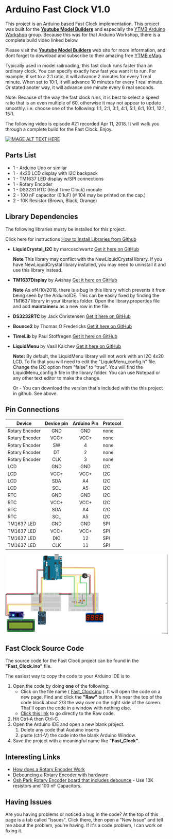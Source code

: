 # Arduino Fast Clock V1.0
This project is an Arduino based Fast Clock implementation.  This project was built for the [**__Youtube Model Builders__**](http://www.youtubemodelbuilders.com/) and especially the [YTMB Arduino Workshop](https://www.youtube.com/playlist?list=PLjPl-8F6U5nsHhOet4vsTUj-R7FddRol9) group.  Because this was for that Arduino Workshop, there is a complete build video linked below.  

Please visit the [**__Youtube Model Builders__**](http://www.youtubemodelbuilders.com/) web site for more information, and dont forget to download and subscribe to their amazing free [YTMB eMag](http://www.youtubemodelbuilders.com/emag/).

Typically used in model railroading, this fast clock runs faster than an ordinary clock.  You can specify exactly how fast you want it to run.  For example, if set to a 2:1 ratio, it will advance 2 minutes for every 1 real minute.  When set to 10:1, it will advance 10 minutes for every 1 real minute.  Or stated anoter way, it will advance one minute every 6 real seconds.

Note: Because of the way the fast clock runs, it is best to select a speed ratio that is an even multiple of 60, otherwise it may not appear to update smoothly.
i.e. choose one of the following:  1:1, 2:1, 3:1, 4:1, 5:1, 6:1, 10:1, 12:1, 15:1.  

The following video is episode #21 recorded Apr 11, 2018.  It will walk you through a complete build for the Fast Clock.  Enjoy.

[![IMAGE ALT TEXT HERE](https://img.youtube.com/vi/NP25KztyTcU/0.jpg)](https://www.youtube.com/watch?v=NP25KztyTcU)

## Parts List
* 1 - Arduino Uno or similar
* 1 - 4x20 LCD display with I2C backpack
* 1 - TM1637 LED display w/SPI connections
* 1 - Rotary Encoder
* 1 - DS3231 RTC (Real Time Clock) module
* 2 - 100 nF capacitor (0.1uF)  (# 104 may be printed on the cap.)
* 2 - 10K Resistor (Brown, Black, Orange)

## Library Dependencies
The following libraries musty be installed for this project.

Click here for instructions [How to Install Libraries from Github](https://github.com/Futski-III/Arduino-Fast-Clock/blob/master/How%20to%20Install%20Libraries.md)

* __LiquidCrystal_I2C__ by marcoschwartz [Get it here on GitHub](https://github.com/marcoschwartz/LiquidCrystal_I2C)

  **Note** This library may conflict with the NewLiquidCrystal library.  If you have NewLiquidCrystal library installed, you may need to uninstall it and use this library instead.  
* __TM1637Display__ by Avishay [Get it here on GitHub](https://github.com/avishorp/TM1637)
  
  **Note** As of4/10/2018, there is a bug in this library which prevents it from being seen by the ArduinoIDE.  This can be easily fixed by finding the TM1637 library in your libraries folder.  Open the library.properties file and add **maintainer=** as a new row in the file.
* __DS3232RTC__ by Jack Christensen [Get it here on GitHub](https://github.com/JChristensen/DS3232RTC)
* __Bounce2__ by Thomas O Fredericks [Get it here on GitHub](https://github.com/thomasfredericks/Bounce2)
* __TimeLib__ by Paul Stoffregen [Get it here on GitHub](https://github.com/PaulStoffregen/Time)
* __LiquidMenu__ by Vasil Kalchev [Get it here on GitHub](https://github.com/VaSe7u/LiquidMenu) 

  **Note:**  By default, the LiquidMenu library will not work with an I2C 4x20 LCD.  To fix that you will need to edit the
"LiquidMenu_config.h" file.  Change the I2C option from "false" to "true".  You will find the LiquidMenu_config.h file in the library folder.  You can use Notepad or any other text editor to make the change.  

  Or - You can download the version that's included with the this project in github.  See above.

## Pin Connections
| Device | Device pin | Arduino Pin | Protocol |
| ------------- |:----------:|:----------:| -------- |
|Rotary Encoder|GND|GND|none|
|Rotary Encoder|VCC+|VCC+|none|
|Rotary Encoder|SW|4|none|
|Rotary Encoder|DT|2|none|
|Rotary Encoder|CLK|3|none|
|LCD|GND|GND|I2C|
|LCD|VCC+|VCC+|I2C|
|LCD|SDA|A4|I2C|
|LCD|SCL|A5|I2C|
|RTC|GND|GND|I2C|
|RTC|VCC+|VCC+|I2C|
|RTC|SDA|A4|I2C|
|RTC|SCL|A5|I2C|
|TM1637 LED|GND|GND|SPI|
|TM1637 LED|VCC+|VCC+|SPI|
|TM1637 LED|DIO|12|SPI|
|TM1637 LED|CLK|11|SPI|

![alt text](https://github.com/Futski-III/Arduino-Fast-Clock/blob/master/fast_clock_bb.jpg "Fritzing Fast Clock")

## Fast Clock Source Code
The source code for the Fast Clock project can be found in the **"Fast_Clock.ino"** file.  

The easiest way to copy the code to your Arduino IDE is to
1. Open the code by doing **one** of the following:
   * Click on the file name ( [Fast_Clock.ino](https://github.com/Futski-III/Arduino-Fast-Clock/blob/master/Fast_Clock.ino) ).  It will open the code on a new page.  Find and click the **"Raw"** button.  It's near the top of the code block about 2/3 the way over on the right side of the screen.  That'll open the code in a window with nothing else.  
   * [Click this link](https://raw.githubusercontent.com/Futski-III/Arduino-Fast-Clock/master/Fast_Clock.ino) to go directly to the Raw code.
1. Hit Ctrl-A then Ctrl-C.  
1. Open the Arduino IDE and open a new blank project.  
   1. Delete any code that Auduino inserts
   1. paste (ctrl-V) the code into the blank Arduino Window.  
1. Save the project with a meaningful name like **"Fast_Clock"**.  

## Interesting Links
* [How does a Rotary Encoder Work](https://howtomechatronics.com/tutorials/arduino/rotary-encoder-works-use-arduino/
)
* [Debouncing a Rotary Encoder with hardware](http://embeddedsystemengineering.blogspot.com/2016/07/arm-cortex-m3-stm32f103-tutorial.html)
* [Osh Park Rotary Encoder board that includes debounce](https://oshpark.com/shared_projects/VqCATder) - Use 10K resistors and 100 nF Capacitors.

## Having Issues
Are you having problems or noticed a bug in the code?  At the top of this page is a tab called "Issues".  Click there, then open a "New Issue" and tell me about the problem, you're having.  If it's a code problem, I can work on fixing it.
